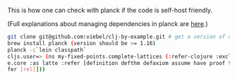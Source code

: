 This is how one can check with planck if the code is self-host friendly.

(Full explanations about managing dependencies in planck are [here](http://planck-repl.org/dependencies.html).)

```bash
git clone git@github.com:viebel/clj-by-example.git # get a version of clj-by-example that does nothing
brew install planck (version should be >= 1.16)
planck -c`lein classpath`
cljs.user=> (ns my-fixed-points.complete-lattices (:refer-clojure :exclude [and or not set]) (:require-macros [latt
e.core :as latte :refer [definition defthm defaxiom assume have proof try-proof]]) (:require [latte.rel :as rel :re
fer [rel]]))
```
